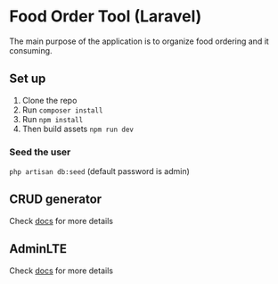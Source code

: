 # Food Order Tool (Laravel)
The main purpose of the application is to organize food ordering and it consuming. 

## Set up
1) Clone the repo
2) Run `composer install`
3) Run `npm install`
4) Then build assets `npm run dev`

### Seed the user
`php artisan db:seed` (default password is admin)

## CRUD generator 
Check [docs](https://github.com/andriyburda/crud-generator/blob/master/readme.md#usage) for more details

## AdminLTE
Check [docs](https://github.com/jeroennoten/Laravel-AdminLTE/blob/master/README.md) for more details
